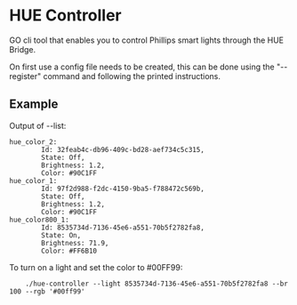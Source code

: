 # HUE Controller
GO cli tool that enables you to control Phillips smart lights through the HUE Bridge.

On first use a config file needs to be created, this can be done using the "--register"
command and following the printed instructions.

## Example

Output of --list:

```
hue_color_2:
        Id: 32feab4c-db96-409c-bd28-aef734c5c315,
        State: Off,
        Brightness: 1.2,
        Color: #90C1FF
hue_color_1:
        Id: 97f2d988-f2dc-4150-9ba5-f788472c569b,
        State: Off,
        Brightness: 1.2,
        Color: #90C1FF
hue_color800_1:
        Id: 8535734d-7136-45e6-a551-70b5f2782fa8,
        State: On,
        Brightness: 71.9,
        Color: #FF6B10
```

To turn on a light and set the color to #00FF99:

```
    ./hue-controller --light 8535734d-7136-45e6-a551-70b5f2782fa8 --br 100 --rgb '#00ff99'
```
